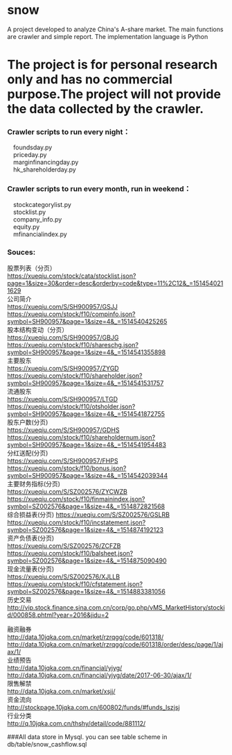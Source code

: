 # snow
A project developed to analyze China's A-share market.  The main functions are crawler and simple report.  The implementation language is Python
# The project is for personal research only and has no commercial purpose.The project will not provide the data collected by the crawler.


 
### Crawler scripts to run every night：  
&emsp;foundsday.py  
&emsp;priceday.py  
&emsp;marginfinancingday.py  
&emsp;hk_shareholderday.py  
### Crawler scripts to run every month, run in weekend：  
&emsp;stockcategorylist.py  
&emsp;stocklist.py  
&emsp;company_info.py  
&emsp;equity.py  
&emsp;mfinancialindex.py  


### Souces:  
股票列表（分页）  
https://xueqiu.com/stock/cata/stocklist.json?page=1&size=30&order=desc&orderby=code&type=11%2C12&_=1514540211629  
公司简介  
https://xueqiu.com/S/SH900957/GSJJ  
https://xueqiu.com/stock/f10/compinfo.json?symbol=SH900957&page=1&size=4&_=1514540425265   
股本结构变动（分页）    
https://xueqiu.com/S/SH900957/GBJG    
https://xueqiu.com/stock/f10/shareschg.json?symbol=SH900957&page=1&size=4&_=1514541355898    
主要股东  
https://xueqiu.com/S/SH900957/ZYGD   
https://xueqiu.com/stock/f10/shareholder.json?symbol=SH900957&page=1&size=4&_=1514541531757  
流通股东  
https://xueqiu.com/S/SH900957/LTGD   
https://xueqiu.com/stock/f10/otsholder.json?symbol=SH900957&page=1&size=4&_=1514541872755  
股东户数(分页)  
https://xueqiu.com/S/SH900957/GDHS  
https://xueqiu.com/stock/f10/shareholdernum.json?symbol=SH900957&page=1&size=4&_=1514541954483  
分红送配(分页)    
https://xueqiu.com/S/SH900957/FHPS    
https://xueqiu.com/stock/f10/bonus.json?symbol=SH900957&page=1&size=4&_=1514542039344    
主要财务指标(分页)    
https://xueqiu.com/S/SZ002576/ZYCWZB   
https://xueqiu.com/stock/f10/finmainindex.json?symbol=SZ002576&page=1&size=4&_=1514872821568  
综合损益表(分页)
https://xueqiu.com/S/SZ002576/GSLRB
https://xueqiu.com/stock/f10/incstatement.json?symbol=SZ002576&page=1&size=4&_=1514874192123  
资产负债表(分页)  
https://xueqiu.com/S/SZ002576/ZCFZB  
https://xueqiu.com/stock/f10/balsheet.json?symbol=SZ002576&page=1&size=4&_=1514875090490  
现金流量表(分页)  
https://xueqiu.com/S/SZ002576/XJLLB  
https://xueqiu.com/stock/f10/cfstatement.json?symbol=SZ002576&page=1&size=4&_=1514883381056    
历史交易  
http://vip.stock.finance.sina.com.cn/corp/go.php/vMS_MarketHistory/stockid/000858.phtml?year=2016&jidu=2  
    
融资融券  
http://data.10jqka.com.cn/market/rzrqgg/code/601318/  
http://data.10jqka.com.cn/market/rzrqgg/code/601318/order/desc/page/1/ajax/1/  
业绩预告  
http://data.10jqka.com.cn/financial/yjyg/  
http://data.10jqka.com.cn/financial/yjyg/date/2017-06-30/ajax/1/  
限售解禁  
http://data.10jqka.com.cn/market/xsjj/  
资金流向  
http://stockpage.10jqka.com.cn/600802/funds/#funds_lszjsj  
行业分类   
http://q.10jqka.com.cn/thshy/detail/code/881112/    

###All data store in Mysql. you can see table scheme in db/table/snow_cashflow.sql

